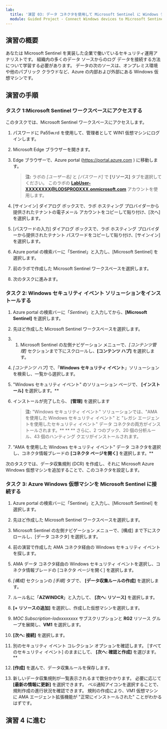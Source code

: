 ```yaml
---
lab:
  title: '演習 03: データ コネクタを使用して Microsoft Sentinel に Windows デバイスを接続する'
  module: Guided Project - Connect Windows devices to Microsoft Sentinel using data connectors
---
```


## 演習の概要

あなたは Microsoft Sentinel を実装した企業で働いているセキュリティ運用アナリストです。 組織内の多くのデータ ソースからのログ データを接続する方法について学習する必要があります。 データの次のソースは、オンプレミス環境や他のパブリック クラウドなど、Azure の内部および外部にある Windows 仮想マシンです。

## 演習の手順

### タスク 1:Microsoft Sentinel ワークスペースにアクセスする

このタスクでは、Microsoft Sentinel ワークスペースにアクセスします。

1. パスワードに Pa55w.rd を使用して、管理者として WIN1 仮想マシンにログインします。

1. Microsoft Edge ブラウザーを開きます。

1. Edge ブラウザーで、Azure portal (<https://portal.azure.com> ) に移動します。

    >**注:** ラボの *[ユーザー名]* と *[パスワード]* で **[リソース]** タブを選択してください。 このラボの **<LabUser-XXXXXXXX@LODSPRODXXX.onmicrosoft.com>** アカウントを使用します。

1. [サインイン] ダイアログ ボックスで、ラボ ホスティング プロバイダーから提供されたテナントの電子メール アカウントをコピーして貼り付け、[次へ] を選択します。

1. [パスワードの入力] ダイアログ ボックスで、ラボ ホスティング プロバイダーから提供されたテナント パスワードをコピーして貼り付け、[サインイン] を選択します。

1. Azure portal の検索バーに「Sentinel」と入力し、[Microsoft Sentinel] を選択します。

1. 前のラボで作成した Microsoft Sentinel ワークスペースを選択します。

1. 次のタスクに進みます。

### タスク 2: Windows セキュリティ イベント ソリューションをインストールする

1. Azure portal の検索バーに「*Sentinel*」と入力してから、**[Microsoft Sentinel]** を選択します。

1. 先ほど作成した Microsoft Sentinel ワークスペースを選択します。

1. 1. Microsoft Sentinel の左側ナビゲーション メニューで、*[コンテンツ管理]* セクションまで下にスクロールし、**[コンテンツ ハブ]** を選択します。

1. *[コンテンツ ハブ]* で、「**Windows セキュリティ イベント**」ソリューションを検索し、一覧から選択します。

1. "Windows セキュリティ イベント" のソリューション ページで、 **[インストール]** を選択します。**

1. インストールが完了したら、 **[管理]** を選択します

    >**注:** "Windows セキュリティ イベント" ソリューションでは、"AMA を使用した Windows セキュリティ イベント" と "レガシ エージェントを使用したセキュリティ イベント" データ コネクタの両方がインストールされます。** ** ** さらに、2 つのブック、20 個の分析ルール、43 個のハンティング クエリがインストールされます。

1. "AMA を使用した Windows セキュリティ イベント" データ コネクタを選択し、コネクタ情報ブレードの **[コネクタ ページを開く]** を選択します。**

次のタスクでは、データ収集規則 (DCR) を作成し、それに Microsoft Azure Windows 仮想マシンを追加することで、このコネクタを設定します。

### タスク 3: Azure Windows 仮想マシンを Microsoft Sentinel に接続する

1. Azure portal の検索バーに「Sentinel」と入力し、[Microsoft Sentinel] を選択します。 

1. 先ほど作成した Microsoft Sentinel ワークスペースを選択します。 

1. Microsoft Sentinel の左側ナビゲーション メニューで、[構成] まで下にスクロールし、[データ コネクタ] を選択します。 

1. 前の演習で作成した AMA コネクタ経由の Windows セキュリティ イベントを探します。 

1. AMA データ コネクタ経由の Windows セキュリティ イベントを選択し、コネクタ情報ブレードの [コネクタ ページを開く] を選択します。

1. *[構成]* セクションの *[手順]* タブで、 **[データ収集ルールの作成]** を選択します。

1. ルール名に「**AZWINDCR**」と入力して、 **[次へ: リソース]** を選択します。

1. **[+ リソースの追加]** を選択し、作成した仮想マシンを選択します。

1. *MOC Subscription-lodxxxxxxxx* サブスクリプションと **RG2** リソース グループを展開し、**VM1** を選択します。

1. **[次へ: 接続]** を選択します。

1. 別のセキュリティ イベント コレクション オプションを確認します。 [すべてのセキュリティ イベント] のままにして、 **[次へ: 確認と作成]** を選びます。**

1. **[作成]** を選んで、データ収集ルールを保存します。

1. 新しいデータ収集規則が一覧表示されるまで数分かかります。 必要に応じて **[最新の情報に更新]** を選択できます。 *ベル*通知アイコンを選択することで、規則作成の進行状況を確認できます。 規則の作成により、VM1 仮想マシンに AMA エージェント拡張機能が "正常にインストールされた" ことがわかるはずです。

## 演習 4 に進む
